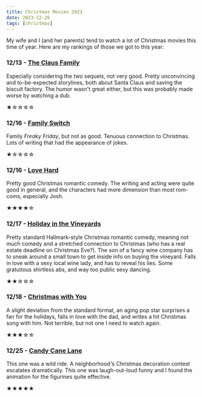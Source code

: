 ```yaml
---
title: Christmas Movies 2023
date: 2023-12-26
tags: [christmas]
---
```


My wife and I (and her parents) tend to watch a lot of Christmas movies this time of year. Here are my rankings of those we got to this year:

### <time datetime="2023-12-13">12/13</time> - [The Claus Family](https://en.wikipedia.org/wiki/The_Claus_Family)

Especially considering the _two_ sequels, not very good. Pretty unconvincing and to-be-expected storylines, both about Santa Claus and saving the biscuit factory. The humor wasn't great either, but this was probably made worse by watching a dub.

★☆☆☆☆

### <time datetime="2023-12-16">12/16</time> - [Family Switch](https://en.wikipedia.org/wiki/Family_Switch)

Family _Freaky Friday_, but not as good. Tenuous connection to Christmas. Lots of writing that had the appearance of jokes.

★☆☆☆☆

### <time datetime="2023-12-16">12/16</time> - [Love Hard](https://en.wikipedia.org/wiki/Love_Hard)

Pretty good Christmas romantic comedy. The writing and acting were quite good in general, and the characters had more dimension than most rom-coms, especially Josh.

★★★★☆

### <time datetime="2023-12-17">12/17</time> - [Holiday in the Vineyards](https://www.rottentomatoes.com/m/holiday_in_the_vineyards)

Pretty standard Hallmark-style Christmas romantic comedy, meaning not much comedy and a stretched connection to Christmas (who has a real estate deadline on Christmas Eve?). The son of a fancy wine company has to sneak around a small town to get inside info on buying the vineyard. Falls in love with a sexy local wine lady, and has to reveal his lies. Some gratuitous shirtless abs, and way too public sexy dancing.

★★☆☆☆

### <time datetime="2023-12-18">12/18</time> - [Christmas with You](https://en.wikipedia.org/wiki/Christmas_with_You_(film))

A slight deviation from the standard format, an aging pop star surprises a fan for the holidays, falls in love with the dad, and writes a hit Christmas song with him. Not terrible, but not one I need to watch again.

★★★☆☆

### <time datetime="2023-12-25">12/25</time> - [Candy Cane Lane](https://en.wikipedia.org/wiki/Candy_Cane_Lane_(film))

This one was a wild ride. A neighborhood's Christmas decoration contest escalates dramatically. This one was laugh-out-loud funny and I found the animation for the figurines quite effective.

★★★★★

